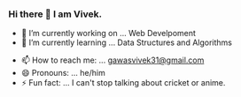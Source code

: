 ### Hi there 👋 I am Vivek.

<!-- 
**VivekGawas/VivekGawas** is a ✨ _special_ ✨ repository because its `README.md` (this file) appears on your GitHub profile.

Here are some ideas to get you started: -->

- 🔭 I’m currently working on ... Web Develpoment
- 🌱 I’m currently learning ... Data Structures and Algorithms
<!-- - 👯 I’m looking to collaborate on ... 
- 🤔 I’m looking for help with ... 
- 💬 Ask me about ...  -->
- 📫 How to reach me: ... gawasvivek31@gmail.com
- 😄 Pronouns: ... he/him
- ⚡ Fun fact: ... I can't stop talking about cricket or anime.


